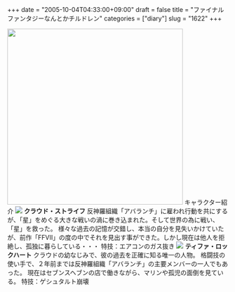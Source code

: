 +++
date = "2005-10-04T04:33:00+09:00"
draft = false
title = "ファイナルファンタジーなんとかチルドレン"
categories = ["diary"]
slug = "1622"
+++

<img src="http://ieiriblog.img.jugem.jp/20050828_53479.jpg" alt="" width="400"  class="pict" />
キャラクター紹介
<img src="http://ieiriblog.img.jugem.jp/20051004_73608.jpg">
<b>クラウド・ストライフ</b>
反神羅組織「アバランチ」に雇われ行動を共にするが、「星」をめぐる大きな戦いの渦に巻き込まれた。そして世界の為に戦い、「星」を救った。
様々な過去の記憶が交錯し、本当の自分を見失いかけていたが、前作「FFVII」の度の中でそれを見出す事ができた。しかし現在は他人を拒絶し、孤独に暮らしている・・・
特技：エアコンのガス抜き
<img src="http://ieiriblog.img.jugem.jp/20051004_73609.jpg">
<b>ティファ・ロックハート</b>
クラウドの幼なじみで、彼の過去を正確に知る唯一の人物。
格闘技の使い手で、２年前までは反神羅組織「アバランチ」の主要メンバーの一人でもあった。
現在はセブンスヘブンの店で働きながら、マリンや孤児の面倒を見ている。
特技：ゲシュタルト崩壊
